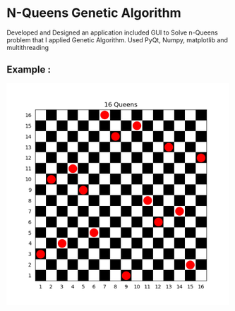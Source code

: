# N-Queens Genetic Algorithm
Developed and Designed an application included GUI to Solve n-Queens problem that I applied Genetic
Algorithm. Used PyQt, Numpy, matplotlib and multithreading

## Example :
![alt text](https://github.com/amidmajd/N-Queens-Genetic-Algorithm/blob/master/N_Q_Answer.png)
